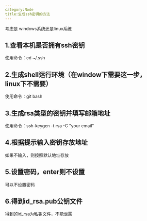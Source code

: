 ```yaml
---
category:Node
title:生成ssh密钥的方法
---
```


考虑是 windows系统还是linux系统
## 1.查看本机是否拥有ssh密钥
使用命令：cd ~/.ssh

## 2.生成shell运行环境（在window下需要这一步，linux下不需要）
使用命令：git bash

## 3.生成rsa类型的密钥并填写邮箱地址
使用命令：ssh-keygen -t rsa -C "your email"

## 4.根据提示输入密钥存放地址
如果不输入，则按照默认地址存放

## 5.设置密码，enter则不设置
可以不设置密码

## 6.得到id_rsa.pub公钥文件
得到的id_rsa为私钥文件，不能泄露
 


